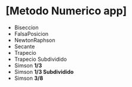 # [Metodo Numerico app]
* Biseccion
* FalsaPosicion
* NewtonRaphson
* Secante
* Trapecio
* Trapecio Subdividido
* Simson **1/3**
* Simson **1/3 Subdividido**
* Simson **3/8**
